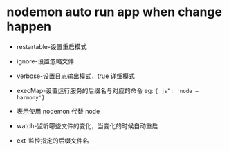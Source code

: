 # nodemon auto run app when change happen

- restartable-设置重启模式

- ignore-设置忽略文件

- verbose-设置日志输出模式，true 详细模式

- execMap-设置运行服务的后缀名与对应的命令 eg: `{ js”: 'node –harmony'}`

- 表示使用 nodemon 代替 node

- watch-监听哪些文件的变化，当变化的时候自动重启

- ext-监控指定的后缀文件名
